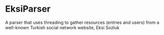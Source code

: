 # EksiParser
A parser that uses threading to gather resources (entries and users) from a well-known Turkish social network website, Eksi Sozluk
